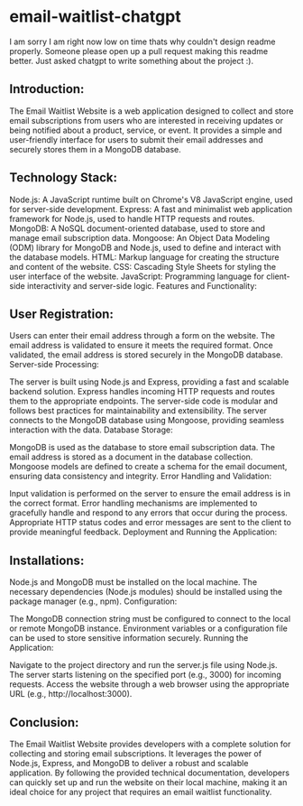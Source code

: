 # email-waitlist-chatgpt

I am sorry I am right now low on time thats why couldn't design readme properly. Someone please open up a pull request making this readme better. Just asked chatgpt to write something about the project :).

## Introduction:

The Email Waitlist Website is a web application designed to collect and store email subscriptions from users who are interested in receiving updates or being notified about a product, service, or event. It provides a simple and user-friendly interface for users to submit their email addresses and securely stores them in a MongoDB database.

## Technology Stack:

Node.js: A JavaScript runtime built on Chrome's V8 JavaScript engine, used for server-side development.
Express: A fast and minimalist web application framework for Node.js, used to handle HTTP requests and routes.
MongoDB: A NoSQL document-oriented database, used to store and manage email subscription data.
Mongoose: An Object Data Modeling (ODM) library for MongoDB and Node.js, used to define and interact with the database models.
HTML: Markup language for creating the structure and content of the website.
CSS: Cascading Style Sheets for styling the user interface of the website.
JavaScript: Programming language for client-side interactivity and server-side logic.
Features and Functionality:

## User Registration:

Users can enter their email address through a form on the website.
The email address is validated to ensure it meets the required format.
Once validated, the email address is stored securely in the MongoDB database.
Server-side Processing:

The server is built using Node.js and Express, providing a fast and scalable backend solution.
Express handles incoming HTTP requests and routes them to the appropriate endpoints.
The server-side code is modular and follows best practices for maintainability and extensibility.
The server connects to the MongoDB database using Mongoose, providing seamless interaction with the data.
Database Storage:

MongoDB is used as the database to store email subscription data.
The email address is stored as a document in the database collection.
Mongoose models are defined to create a schema for the email document, ensuring data consistency and integrity.
Error Handling and Validation:

Input validation is performed on the server to ensure the email address is in the correct format.
Error handling mechanisms are implemented to gracefully handle and respond to any errors that occur during the process.
Appropriate HTTP status codes and error messages are sent to the client to provide meaningful feedback.
Deployment and Running the Application:

## Installations:

Node.js and MongoDB must be installed on the local machine.
The necessary dependencies (Node.js modules) should be installed using the package manager (e.g., npm).
Configuration:

The MongoDB connection string must be configured to connect to the local or remote MongoDB instance.
Environment variables or a configuration file can be used to store sensitive information securely.
Running the Application:

Navigate to the project directory and run the server.js file using Node.js.
The server starts listening on the specified port (e.g., 3000) for incoming requests.
Access the website through a web browser using the appropriate URL (e.g., http://localhost:3000).

## Conclusion:

The Email Waitlist Website provides developers with a complete solution for collecting and storing email subscriptions. It leverages the power of Node.js, Express, and MongoDB to deliver a robust and scalable application. By following the provided technical documentation, developers can quickly set up and run the website on their local machine, making it an ideal choice for any project that requires an email waitlist functionality.

